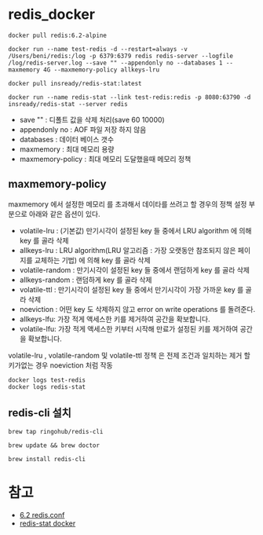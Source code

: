 # redis_docker

```
docker pull redis:6.2-alpine

docker run --name test-redis -d --restart=always -v /Users/beni/redis:/log -p 6379:6379 redis redis-server --logfile /log/redis-server.log --save "" --appendonly no --databases 1 --maxmemory 4G --maxmemory-policy allkeys-lru

docker pull insready/redis-stat:latest

docker run --name redis-stat --link test-redis:redis -p 8080:63790 -d insready/redis-stat --server redis

```

* save "" : 디폴트 값을 삭제 처리(save 60 10000)
* appendonly no : AOF 파일 저장 하지 않음
* databases : 데이터 베이스 갯수
* maxmemory : 최대 메모리 용량
* maxmemory-policy : 최대 메모리 도달했을때 메모리 정책

## maxmemory-policy
maxmemory 에서 설정한 메모리 를 초과해서 데이타를 쓰려고 할 경우의 정책 설정 부분으로 아래와 같은 옵션이 있다.

* volatile-lru : (기본값) 만기시각이 설정된 key 들 중에서 LRU algorithm 에 의해 key 를 골라 삭제
* allkeys-lru : LRU algorithm(LRU 알고리즘 : 가장 오랫동안 참조되지 않은 페이지를 교체하는 기법) 에 의해 key 를 골라 삭제
* volatile-random : 만기시각이 설정된 key 들 중에서 랜덤하게 key 를 골라 삭제
* allkeys-random : 랜덤하게 key 를 골라 삭제
* volatile-ttl : 만기시각이 설정된 key 들 중에서 만기시각이 가장 가까운 key 를 골라 삭제
* noeviction : 어떤 key 도 삭제하지 않고 error on write operations 를 돌려준다.
* allkeys-lfu: 가장 적게 액세스한 키를 제거하여 공간을 확보합니다.
* volatile-lfu: 가장 적게 액세스한 키부터 시작해 만료가 설정된 키를 제거하여 공간을 확보합니다.


volatile-lru , volatile-random 및 volatile-ttl 정책 은 전제 조건과 일치하는 제거 할 키가없는 경우 noeviction 처럼 작동


```
docker logs test-redis
docker logs redis-stat
```

## redis-cli 설치

```
brew tap ringohub/redis-cli

brew update && brew doctor

brew install redis-cli
```

# 참고
* [6.2 redis.conf](https://github.com/redis/redis/blob/6.2/redis.conf)
* [redis-stat docker](https://hub.docker.com/r/insready/redis-stat/)
